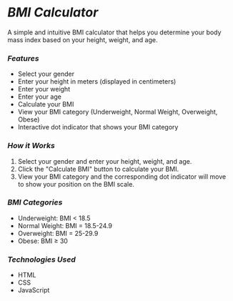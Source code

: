 # *BMI Calculator*

A simple and intuitive BMI calculator that helps you determine your body mass index based on your height, weight, and age.

### *Features*

- Select your gender
- Enter your height in meters (displayed in centimeters)
- Enter your weight
- Enter your age
- Calculate your BMI
- View your BMI category (Underweight, Normal Weight, Overweight, Obese)
- Interactive dot indicator that shows your BMI category

### *How it Works*

1. Select your gender and enter your height, weight, and age.
2. Click the "Calculate BMI" button to calculate your BMI.
3. View your BMI category and the corresponding dot indicator will move to show your position on the BMI scale.

### *BMI Categories*

- Underweight: BMI < 18.5
- Normal Weight: BMI = 18.5-24.9
- Overweight: BMI = 25-29.9
- Obese: BMI ≥ 30

### *Technologies Used*

- HTML
- CSS
- JavaScript

